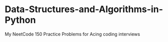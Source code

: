 # Data-Structures-and-Algorithms-in-Python
My NeetCode 150 Practice Problems for Acing coding interviews
